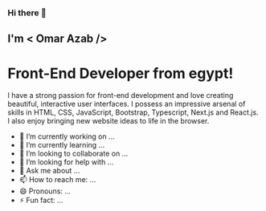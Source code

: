 ### Hi there 👋
## I'm < Omar Azab />
# Front-End Developer from egypt!


I have a strong passion for front-end development and love creating beautiful, interactive user interfaces. I possess an impressive arsenal of skills in HTML, CSS, JavaScript, Bootstrap, Typescript, Next.js and React.js. I also enjoy bringing new website ideas to life in the browser. 


- 🔭 I’m currently working on ...
- 🌱 I’m currently learning ...
- 👯 I’m looking to collaborate on ...
- 🤔 I’m looking for help with ...
- 💬 Ask me about ...
- 📫 How to reach me: ...
- 😄 Pronouns: ...
- ⚡ Fun fact: ...

